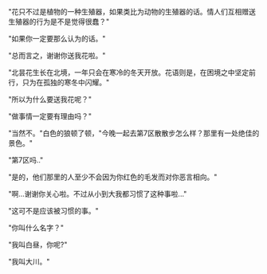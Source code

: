 "花只不过是植物的一种生殖器，如果类比为动物的生殖器的话。情人们互相赠送生殖器的行为是不是觉得很蠢？"

"如果你一定要那么认为的话。"

"总而言之，谢谢你送我花啦。"

"北昙花生长在北境，一年只会在寒冷的冬天开放。花语则是，在困境之中坚定前行，只为在孤独的寒冬中闪耀。"

"所以为什么要送我花呢？"

"做事情一定要有理由吗？"

"当然不。"白色的狼顿了顿，"今晚一起去第7区散散步怎么样？那里有一处绝佳的景色。"

"第7区吗.."

"是的，他们那里的人至少不会因为你红色的毛发而对你恶言相向。"

"啊...谢谢你关心啦。不过从小到大我都习惯了这种事啦..."

"这可不是应该被习惯的事。"

"你叫什么名字？"

"我叫白昼，你呢?"

"我叫大川。"